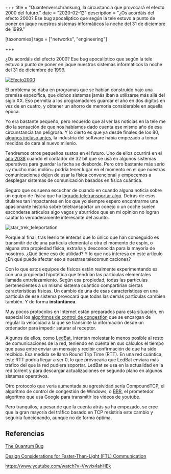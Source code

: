 +++
title = "Quantenverschränkung, la circustancia que provocará el efecto 2000 del futuro."
date = "2020-02-12"
description = "¿Os acordáis del efecto 2000? Ese bug apocalíptico que según la tele estuvo a punto de poner en jaque nuestros sistemas informáticos la noche del 31 de diciembre de 1999."

[taxonomies]
tags = ["networks", "engineering"]

+++

¿Os acordáis del efecto 2000? Ese bug apocalíptico que según la tele estuvo a punto de poner en jaque nuestros sistemas informáticos la noche del 31 de diciembre de 1999.

[![Efecto2000](http://img.youtube.com/vi/Lf2eT8kmunE/0.jpg)](http://www.youtube.com/watch?v=Lf2eT8kmunE)

El problema se daba en programas que se habían construido bajo una premisa específica, que dichos sistemas jamás iban a utilizarse más allá del siglo XX. Eso permitía a los programadores guardar el año en dos dígitos en vez de en cuatro, y obtener un ahorro de memoria considerable en aquella época.

Yo era bastante pequeño, pero recuerdo que al ver las noticias en la tele me dio la sensación de que nos habíamos dado cuenta ese mismo año de esa circunstancia tan peligrosa. Y lo cierto es que ya desde finales de los 80, [algunos incluso antes](https://www.independent.co.uk/news/obituaries/bob-bemer-550018.html), la industria del software había empezado a tomar medidas de cara al nuevo milenio.

Tendremos otros pequeños sustos en el futuro. Uno de ellos ocurrirá en el [año 2038](https://en.wikipedia.org/wiki/Year_2038_problem) cuando el contador de 32 bit que se usa en algunos sistemas operativos para guardar la fecha se desborde. Pero otro bastante más serio ~y mucho más molón~ podría tener lugar en el momento en el que nuestras comunicaciones dejen de usar la física convencional y empecemos a desplegar sistemas de comunicación basados en física cuántica.

Seguro que os suena escuchar de cuando en cuando alguna noticia sobre un equipo de física que ha [logrado teletransportar algo](https://www.technologyreview.com/s/608252/first-object-teleported-from-earth-to-orbit/). Detrás de esos titulares tan impactantes en los que yo siempre espero encontrarme una apasionante historia sobre teletransportar un conejo o un coche suelen esconderse artículos algo vagos y aburridos que en mi opinión no logran captar lo verdaderamente interesante del asunto. 

![star_trek_teleportation](https://media.giphy.com/media/nYaRWwyG9qAH6/giphy.gif)

Porque al final, tras leerlo te enteras que lo único que han conseguido es transmitir de de una partícula elemental a otra el momento de espín, o alguna otra propiedad física, extraña y desconocida para la mayoría de nosotros. ¿Qué tiene eso de utilidad? Y lo que nos interesa en este artículo ¿En qué puede afectar eso a nuestras telecomunicaciones?

Con lo que estos equipos de físicos están realmente experimentando es con una propiedad hipotética que tendrían las partículas elementales llamada entrelazamiento. Según esa propiedad, todas las partículas pertenecientes a un mismo sistema cuántico compartirían ciertas características físicas. Un cambio de una de esas características en una partícula de ese sistema provocará que todas las demás partículas cambien también. Y de forma **instantánea**.

Muy pocos protocolos en Internet están preparados para esta situación, en especial los [algoritmos de control de congestión](https://en.wikipedia.org/wiki/TCP_congestion_control#Compound_TCP) que se encargan de regular la velocidad a la que se transmite la información desde un ordenador para impedir saturar al receptor.

Algunos de ellos, como [LedBat](https://tools.ietf.org/html/rfc6817), intentan molestar lo menos posible al resto de comunicaciones de la red, teniendo en cuenta en sus cálculos el tiempo que pasa entre enviar un mensaje y recibir confirmación de que ha sido recibido. Esa medida se llama Round Trip Time (RTT). En una red cuántica, este RTT podría llegar a ser 0, lo que provocaría que LedBat enviara más tráfico del que la red pudiera soportar. LedBat se usa en la actualidad en la red torrent y para descargar actualizaciones en segundo plano en algunos sistemas operativos.

Otro protocolo que vería aumentada su agresividad sería CompoundTCP, el algoritmo de control de congestión de Windows, o [BBR](https://blog.apnic.net/2020/01/10/when-to-use-and-not-use-bbr/), el prometedor algoritmo que usa Google para transmitir los videos de youtube.

Pero tranquilos, a pesar de que la cuenta atrás ya ha empezado, se cree que la gran mayoría del tráfico basado en TCP resistiría este cambio y seguiría funcionando, aunque no de forma óptima.

## Referencias

[The Quantum Bug](https://www.rfc-editor.org/rfc/rfc8774.txt)

[Design Considerations for Faster-Than-Light (FTL) Communication](https://tools.ietf.org/html/rfc6921)

https://www.youtube.com/watch?v=Vwvix4ahHEk

